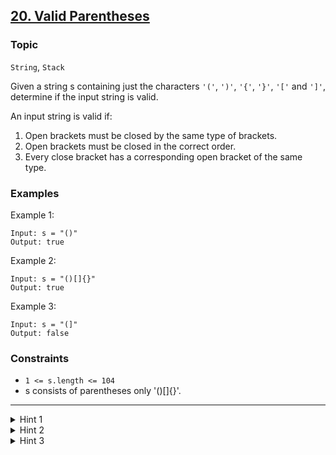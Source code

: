 ##  [20. Valid Parentheses](https://leetcode.com/problems/valid-parentheses)

### Topic
`String`, `Stack`

Given a string s containing just the characters `'('`, `')'`, `'{'`, `'}'`, `'['` and `']'`, determine if the input string is valid.

An input string is valid if:

1. Open brackets must be closed by the same type of brackets.
2. Open brackets must be closed in the correct order.
3. Every close bracket has a corresponding open bracket of the same type.
 
### Examples
Example 1:
```
Input: s = "()"
Output: true
```
Example 2:
```
Input: s = "()[]{}"
Output: true
```
Example 3:
```
Input: s = "(]"
Output: false
```

### Constraints
+ `1 <= s.length <= 104`
+ s consists of parentheses only '()[]{}'.

---

<details>
    <summary>Hint 1</summary>

    Use a stack of characters.
</details>
<details>
    <summary>Hint 2</summary>

    When you encounter an opening bracket, push it to the top of the stack.
</details>
<details>
    <summary>Hint 3</summary>

    When you encounter a closing bracket, check if the top of the stack was the opening for it. If yes, pop it from the stack. Otherwise, return false.
</details>